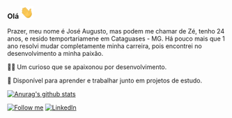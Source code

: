 ### Olá <img src="https://raw.githubusercontent.com/ABSphreak/ABSphreak/master/gifs/Hi.gif" width="30"> 

Prazer, meu nome é José Augusto, mas podem me chamar de Zé, tenho 24 anos, e resido temportariamene em Cataguases - MG.
Há pouco mais que 1 ano resolvi mudar completamente minha carreira, pois encontrei no desenvolvimento a minha paixão.
  
🕵️‍♀️ Um curioso que se apaixonou por desenvolvimento.

👯 Disponível para aprender e trabalhar junto em projetos de estudo.


[![Anurag's github stats](https://github-readme-stats.vercel.app/api?username=augustomegres)](https://github.com/anuraghazra/github-readme-stats)


[<img src="https://img.shields.io/github/followers/beatrizadm?label=follow&style=social" height="22" title="Follow me" />](https://github.com/augustomegres) 
[<img src="https://img.shields.io/badge/-LinkedIn-blue?style=flat-square&logo=Linkedin&logoColor=white&link=https://www.linkedin.com/in/josé-augusto-megres-de-oliveira-4a9530183" height="22" title="LinkedIn" />](https://www.linkedin.com/in/josé-augusto-megres-de-oliveira-4a9530183) 




<!--
[![Linkedin](https://icon-icons.com/icons2/652/PNG/32/linkedin_icon-icons.com_59873.png)](https://www.linkedin.com/in/josé-augusto-megres-de-oliveira-4a9530183/)
[![Linkedin](https://icon-icons.com/icons2/652/PNG/48/linkedin_icon-icons.com_59873.png)](https://www.linkedin.com/in/josé-augusto-megres-de-oliveira-4a9530183/)


Here are some ideas to get you started:

- 🔭 I’m currently working on ...
- 🌱 I’m currently learning ...
- 👯 I’m looking to collaborate on ...
- 🤔 I’m looking for help with ...
- 💬 Ask me about ...
- 📫 How to reach me: ...
- 😄 Pronouns: ...
- ⚡ Fun fact: ...
-->
